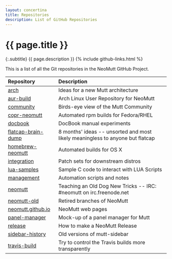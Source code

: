 ```yaml
---
layout: concertina
title: Repositories
description: List of GitHub Repositories
---
```


# {{ page.title }}

{:.subtitle}
{{ page.description }}
{% include github-links.html %}

This is a list of all the Git repositories in the NeoMutt GitHub Project.

| Repository                                                          | Description                                                                   |
| :------------------------------------------------------------------ | :---------------------------------------------------------------------------- |
| [arch](https://github.com/neomutt/arch)                             | Ideas for a new Mutt architecture                                             |
| [aur-build](https://github.com/neomutt/aur-build)                   | Arch Linux User Repository for NeoMutt                                        |
| [community](https://github.com/neomutt/community)                   | Birds-eye view of the Mutt Community                                          |
| [copr-neomutt](https://github.com/neomutt/copr-neomutt)             | Automated rpm builds for Fedora/RHEL                                          |
| [docbook](https://github.com/neomutt/docbook)                       | DocBook manual experiments                                                    |
| [flatcap-brain-dump](https://github.com/neomutt/flatcap-brain-dump) | 8 months' ideas -- unsorted and most likely meaningless to anyone but flatcap |
| [homebrew-neomutt](https://github.com/neomutt/homebrew-neomutt)     | Automated builds for OS X                                                     |
| [integration](https://github.com/neomutt/integration)               | Patch sets for downstream distros                                             |
| [lua-samples](https://github.com/neomutt/lua-samples)               | Sample C code to interact with LUA Scripts                                    |
| [management](https://github.com/neomutt/management)                 | Automation scripts and notes                                                  |
| [neomutt](https://github.com/neomutt/neomutt)                       | Teaching an Old Dog New Tricks -- IRC: #neomutt on irc.freenode.net           |
| [neomutt-old](https://github.com/neomutt/neomutt-old)               | Retired branches of NeoMutt                                                   |
| [neomutt.github.io](https://github.com/neomutt/neomutt.github.io)   | NeoMutt web pages                                                             |
| [panel-manager](https://github.com/neomutt/panel-manager)           | Mock-up of a panel manager for Mutt                                           |
| [release](https://github.com/neomutt/release)                       | How to make a NeoMutt Release                                                 |
| [sidebar-history](https://github.com/neomutt/sidebar-history)       | Old versions of mutt-sidebar                                                  |
| [travis-build](https://github.com/neomutt/travis-build)             | Try to control the Travis builds more transparently                           |

